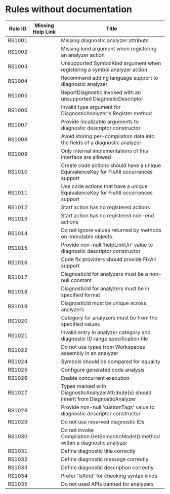 # Rules without documentation

Rule ID | Missing Help Link | Title |
--------|-------------------|-------|
RS1001 |  | Missing diagnostic analyzer attribute |
RS1002 |  | Missing kind argument when registering an analyzer action |
RS1003 |  | Unsupported SymbolKind argument when registering a symbol analyzer action |
RS1004 |  | Recommend adding language support to diagnostic analyzer |
RS1005 |  | ReportDiagnostic invoked with an unsupported DiagnosticDescriptor |
RS1006 |  | Invalid type argument for DiagnosticAnalyzer's Register method |
RS1007 |  | Provide localizable arguments to diagnostic descriptor constructor |
RS1008 |  | Avoid storing per-compilation data into the fields of a diagnostic analyzer |
RS1009 |  | Only internal implementations of this interface are allowed |
RS1010 |  | Create code actions should have a unique EquivalenceKey for FixAll occurrences support |
RS1011 |  | Use code actions that have a unique EquivalenceKey for FixAll occurrences support |
RS1012 |  | Start action has no registered actions |
RS1013 |  | Start action has no registered non-end actions |
RS1014 |  | Do not ignore values returned by methods on immutable objects. |
RS1015 |  | Provide non-null 'helpLinkUri' value to diagnostic descriptor constructor |
RS1016 |  | Code fix providers should provide FixAll support |
RS1017 |  | DiagnosticId for analyzers must be a non-null constant |
RS1018 |  | DiagnosticId for analyzers must be in specified format |
RS1019 |  | DiagnosticId must be unique across analyzers |
RS1020 |  | Category for analyzers must be from the specified values |
RS1021 |  | Invalid entry in analyzer category and diagnostic ID range specification file |
RS1022 |  | Do not use types from Workspaces assembly in an analyzer |
RS1024 |  | Symbols should be compared for equality |
RS1025 |  | Configure generated code analysis |
RS1026 |  | Enable concurrent execution |
RS1027 |  | Types marked with DiagnosticAnalyzerAttribute(s) should inherit from DiagnosticAnalyzer |
RS1028 |  | Provide non-null 'customTags' value to diagnostic descriptor constructor |
RS1029 |  | Do not use reserved diagnostic IDs |
RS1030 |  | Do not invoke Compilation.GetSemanticModel() method within a diagnostic analyzer |
RS1031 |  | Define diagnostic title correctly |
RS1032 |  | Define diagnostic message correctly |
RS1033 |  | Define diagnostic description correctly |
RS1034 |  | Prefer 'IsKind' for checking syntax kinds |
RS1035 |  | Do not used APIs banned for analyzers |
